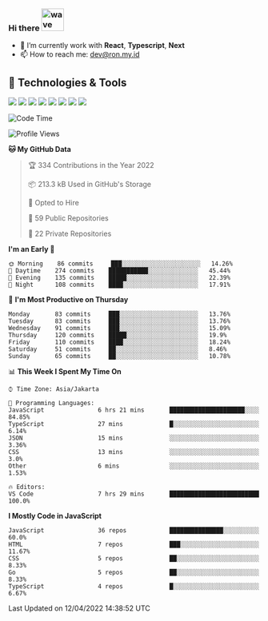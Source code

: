 ### Hi there <img src="https://i.ibb.co/q0Hx1KK/wave.gif" alt="wave" width="45px">

- 🌱 I’m currently work with **React**, **Typescript**, **Next**
- 📫 How to reach me: dev@ron.my.id

## 🔧 Technologies & Tools

![](https://img.shields.io/badge/OS-Linux-informational?style=flat&logo=linux&logoColor=white&color=2bbc8a)
![](https://img.shields.io/badge/OS-Windows-informational?style=flat&logo=windows&logoColor=white&color=2bbc8a)
![](https://img.shields.io/badge/Code-JavaScript-informational?style=flat&logo=javascript&logoColor=white&color=2bbc8a)
![](https://img.shields.io/badge/Code-Golang-informational?style=flat&logo=go&logoColor=white&color=2bbc8a)
![](https://img.shields.io/badge/Code-React-informational?style=flat&logo=react&logoColor=white&color=2bbc8a)
![](https://img.shields.io/badge/Code-Next-informational?style=flat&logo=next.js&logoColor=white&color=2bbc8a)
![](https://img.shields.io/badge/Shell-Bash-informational?style=flat&logo=gnu-bash&logoColor=white&color=2bbc8a)
![](https://img.shields.io/badge/Tools-Docker-informational?style=flat&logo=docker&logoColor=white&color=2bbc8a)

<!--START_SECTION:waka-->
![Code Time](http://img.shields.io/badge/Code%20Time-341%20hrs%2056%20mins-blue)

![Profile Views](http://img.shields.io/badge/Profile%20Views-2-blue)

**🐱 My GitHub Data** 

> 🏆 334 Contributions in the Year 2022
 > 
> 📦 213.3 kB Used in GitHub's Storage 
 > 
> 💼 Opted to Hire
 > 
> 📜 59 Public Repositories 
 > 
> 🔑 22 Private Repositories  
 > 
**I'm an Early 🐤** 

```text
🌞 Morning    86 commits     ███░░░░░░░░░░░░░░░░░░░░░░   14.26% 
🌆 Daytime    274 commits    ███████████░░░░░░░░░░░░░░   45.44% 
🌃 Evening    135 commits    █████░░░░░░░░░░░░░░░░░░░░   22.39% 
🌙 Night      108 commits    ████░░░░░░░░░░░░░░░░░░░░░   17.91%

```
📅 **I'm Most Productive on Thursday** 

```text
Monday       83 commits     ███░░░░░░░░░░░░░░░░░░░░░░   13.76% 
Tuesday      83 commits     ███░░░░░░░░░░░░░░░░░░░░░░   13.76% 
Wednesday    91 commits     ███░░░░░░░░░░░░░░░░░░░░░░   15.09% 
Thursday     120 commits    █████░░░░░░░░░░░░░░░░░░░░   19.9% 
Friday       110 commits    ████░░░░░░░░░░░░░░░░░░░░░   18.24% 
Saturday     51 commits     ██░░░░░░░░░░░░░░░░░░░░░░░   8.46% 
Sunday       65 commits     ██░░░░░░░░░░░░░░░░░░░░░░░   10.78%

```


📊 **This Week I Spent My Time On** 

```text
⌚︎ Time Zone: Asia/Jakarta

💬 Programming Languages: 
JavaScript               6 hrs 21 mins       █████████████████████░░░░   84.85% 
TypeScript               27 mins             █░░░░░░░░░░░░░░░░░░░░░░░░   6.14% 
JSON                     15 mins             ░░░░░░░░░░░░░░░░░░░░░░░░░   3.36% 
CSS                      13 mins             ░░░░░░░░░░░░░░░░░░░░░░░░░   3.0% 
Other                    6 mins              ░░░░░░░░░░░░░░░░░░░░░░░░░   1.53%

🔥 Editors: 
VS Code                  7 hrs 29 mins       █████████████████████████   100.0%

```

**I Mostly Code in JavaScript** 

```text
JavaScript               36 repos            ███████████████░░░░░░░░░░   60.0% 
HTML                     7 repos             ███░░░░░░░░░░░░░░░░░░░░░░   11.67% 
CSS                      5 repos             ██░░░░░░░░░░░░░░░░░░░░░░░   8.33% 
Go                       5 repos             ██░░░░░░░░░░░░░░░░░░░░░░░   8.33% 
TypeScript               4 repos             █░░░░░░░░░░░░░░░░░░░░░░░░   6.67%

```



 Last Updated on 12/04/2022 14:38:52 UTC
<!--END_SECTION:waka-->

